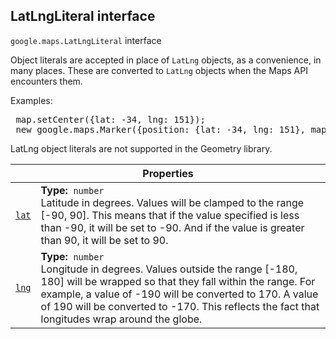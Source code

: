 
<h2 id="LatLngLiteral">LatLngLiteral interface</h2>
<p>
<code><span itemprop="path">google.maps</span>.<span itemprop="name">LatLngLiteral</span></code>
interface
</p>
<p>Object literals are accepted in place of <code>LatLng</code> objects, as a convenience, in many places. These are converted to <code>LatLng</code> objects when the Maps API encounters them. </p><p> Examples: </p><pre><div class="devsite-code-button-wrapper"><div class="devsite-code-button gc-analytics-event material-icons devsite-dark-code-button" data-category="Site-Wide Custom Events" data-label="Dark Code Toggle" track-type="exampleCode" track-name="darkCodeToggle" tabindex="0" role="button" data-tooltip-align="b,c" data-tooltip="Dark code theme" aria-label="Dark code theme" data-title="Dark code theme"></div></div> map.setCenter({lat: -34, lng: 151});<br> new google.maps.Marker({position: {lat: -34, lng: 151}, map: map}); </pre> <p class="note">LatLng object literals are not supported in the Geometry library.</p><p></p>
<div class="devsite-table-wrapper"><table class="properties responsive" summary="interface LatLngLiteral - Properties">
<thead>
<tr><th colspan="2">Properties</th>
</tr></thead>
<tbody>
<tr id="LatLngLiteral.lat">
<td itemprop="property"><code><a class="secret-link" href="#LatLngLiteral.lat"><span>lat</span></a></code></td>
<td><div><strong>Type:</strong>&nbsp; <code>number</code></div>
<div class="desc">Latitude in degrees. Values will be clamped to the range [-90, 90]. This means that if the value specified is less than -90, it will be set to -90. And if the value is greater than 90, it will be set to 90.</div></td>
</tr>
<tr id="LatLngLiteral.lng">
<td itemprop="property"><code><a class="secret-link" href="#LatLngLiteral.lng"><span>lng</span></a></code></td>
<td><div><strong>Type:</strong>&nbsp; <code>number</code></div>
<div class="desc">Longitude in degrees. Values outside the range [-180, 180] will be wrapped so that they fall within the range. For example, a value of -190 will be converted to 170. A value of 190 will be converted to -170. This reflects the fact that longitudes wrap around the globe.</div></td>
</tr>
</tbody>
</table></div>
<script src="replace_links.js"></script>
